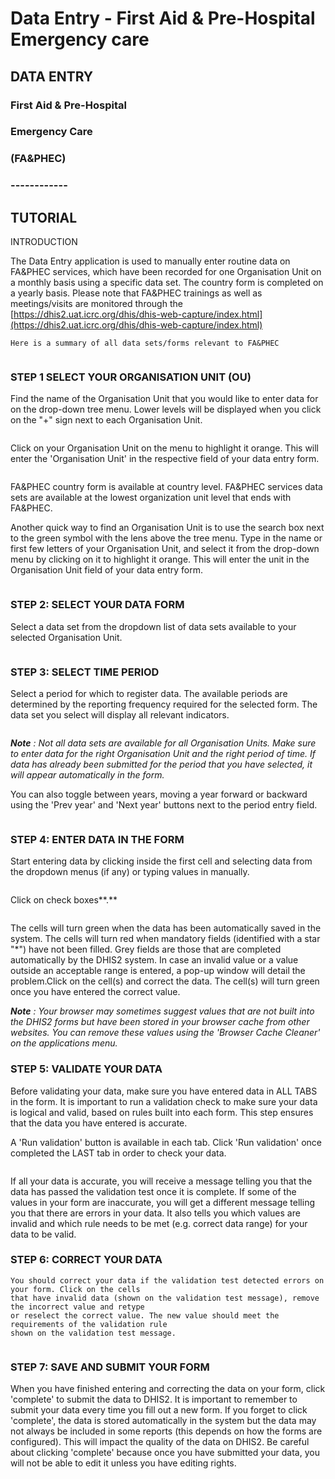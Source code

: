 # Data Entry - First Aid & Pre-Hospital Emergency care

## DATA ENTRY

### First Aid & Pre-Hospital

### Emergency Care

### (FA\&PHEC)

### ------------

## TUTORIAL

INTRODUCTION

The Data Entry application is used to manually enter routine data on FA\&PHEC services, which have been recorded for one Organisation Unit on a monthly basis using a specific data set. The country form is completed on a yearly basis. Please note that FA\&PHEC trainings as well as meetings/visits are monitored through the [https://dhis2.uat.icrc.org/dhis/dhis-web-capture/index.html](https://dhis2.uat.icrc.org/dhis/dhis-web-capture/index.html)

```
Here is a summary of all data sets/forms relevant to FA&PHEC
```

<figure><img src="../../.gitbook/assets/image (107).png" alt=""><figcaption></figcaption></figure>

### STEP 1 SELECT YOUR ORGANISATION UNIT (OU)

Find the name of the Organisation Unit that you would like to enter data for on the drop-down tree menu. Lower levels will be displayed when you click on the "+" sign next to each Organisation Unit.

<figure><img src="../../.gitbook/assets/image (109).png" alt=""><figcaption></figcaption></figure>

Click on your Organisation Unit on the menu to highlight it orange. This will enter the 'Organisation Unit' in the respective field of your data entry form.

<figure><img src="../../.gitbook/assets/image (110).png" alt=""><figcaption></figcaption></figure>

FA\&PHEC country form is available at country level. FA\&PHEC services data sets are available at the lowest organization unit level that ends with FA\&PHEC.

Another quick way to find an Organisation Unit is to use the search box next to the green symbol with the lens above the tree menu. Type in the name or first few letters of your Organisation Unit, and select it from the drop-down menu by clicking on it to highlight it orange. This will enter the unit in the Organisation Unit field of your data entry form.

<figure><img src="../../.gitbook/assets/image (111).png" alt=""><figcaption></figcaption></figure>

### STEP 2: SELECT YOUR DATA FORM

Select a data set from the dropdown list of data sets available to your selected Organisation Unit.

<figure><img src="../../.gitbook/assets/image (112).png" alt=""><figcaption></figcaption></figure>

### STEP 3: SELECT TIME PERIOD

Select a period for which to register data. The available periods are determined by the reporting frequency required for the selected form. The data set you select will display all relevant indicators.

<figure><img src="../../.gitbook/assets/image (113).png" alt=""><figcaption></figcaption></figure>

_**Note**_ _: Not all data sets are available for all Organisation Units. Make sure to enter data for the right Organisation Unit and the right period of time. If data has already been submitted for the period that you have selected, it will appear automatically in the form._

You can also toggle between years, moving a year forward or backward using the 'Prev year' and 'Next year' buttons next to the period entry field.

<figure><img src="../../.gitbook/assets/image (114).png" alt=""><figcaption></figcaption></figure>

### STEP 4: ENTER DATA IN THE FORM

Start entering data by clicking inside the first cell and selecting data from the dropdown menus (if any) or typing values in manually.

<figure><img src="../../.gitbook/assets/image (115).png" alt=""><figcaption></figcaption></figure>

Click on check boxes\*\*.\*\*

<figure><img src="../../.gitbook/assets/image (116).png" alt=""><figcaption></figcaption></figure>

The cells will turn green when the data has been automatically saved in the system. The cells will turn red when mandatory fields (identified with a star "\*") have not been filled. Grey fields are those that are completed automatically by the DHIS2 system. In case an invalid value or a value outside an acceptable range is entered, a pop-up window will detail the problem.Click on the cell(s) and correct the data. The cell(s) will turn green once you have entered the correct value.

_**Note**_ _: Your browser may sometimes suggest values that are not built into the DHIS2 forms but have been stored in your browser cache from other websites. You can remove these values using the 'Browser Cache Cleaner' on the applications menu._



### STEP 5: VALIDATE YOUR DATA

Before validating your data, make sure you have entered data in ALL TABS in the form. It is important to run a validation check to make sure your data is logical and valid, based on rules built into each form. This step ensures that the data you have entered is accurate.

A 'Run validation' button is available in each tab. Click 'Run validation' once completed the LAST tab in order to check your data.

<figure><img src="../../.gitbook/assets/image (117).png" alt=""><figcaption></figcaption></figure>

If all your data is accurate, you will receive a message telling you that the data has passed the validation test once it is complete. If some of the values in your form are inaccurate, you will get a different message telling you that there are errors in your data. It also tells you which values are invalid and which rule needs to be met (e.g. correct data range) for your data to be valid.

### STEP 6: CORRECT YOUR DATA

```
You should correct your data if the validation test detected errors on your form. Click on the cells
that have invalid data (shown on the validation test message), remove the incorrect value and retype
or reselect the correct value. The new value should meet the requirements of the validation rule
shown on the validation test message.
```

<figure><img src="../../.gitbook/assets/image (118).png" alt=""><figcaption></figcaption></figure>

### STEP 7: SAVE AND SUBMIT YOUR FORM

When you have finished entering and correcting the data on your form, click 'complete' to submit the data to DHIS2. It is important to remember to submit your data every time you fill out a new form. If you forget to click 'complete', the data is stored automatically in the system but the data may not always be included in some reports (this depends on how the forms are configured). This will impact the quality of the data on DHIS2. Be careful about clicking 'complete' because once you have submitted your data, you will not be able to edit it unless you have editing rights.

<figure><img src="../../.gitbook/assets/image (119).png" alt=""><figcaption></figcaption></figure>
